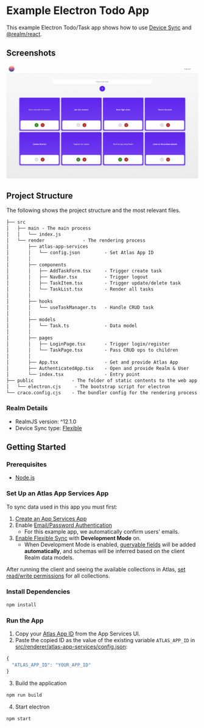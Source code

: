 # Example Electron Todo App

This example Electron Todo/Task app shows how to use [Device Sync](https://www.mongodb.com/atlas/app-services/device-sync) and [@realm/react](https://www.npmjs.com/package/@realm/react).

## Screenshots

![Tasks Page](./src/renderer/assets/screenshot-realm-web-sync-tasks.png)

## Project Structure

The following shows the project structure and the most relevant files.

```
├── src
│   ├── main - The main process
│   │   └── index.js
│   └── render              - The rendering process
│       ├── atlas-app-services
│       │   └── config.json         - Set Atlas App ID
│       │
│       ├── components
│       │   ├── AddTaskForm.tsx     - Trigger create task
│       │   ├── NavBar.tsx          - Trigger logout
│       │   ├── TaskItem.tsx        - Trigger update/delete task
│       │   └── TaskList.tsx        - Render all tasks
│       │
│       ├── hooks
│       │   └── useTaskManager.ts   - Handle CRUD task
│       │
│       ├── models
│       │   └── Task.ts             - Data model
│       │
│       ├── pages
│       │   ├── LoginPage.tsx       - Trigger login/register
│       │   └── TaskPage.tsx        - Pass CRUD ops to children
│       │
│       ├── App.tsx                 - Get and provide Atlas App
│       ├── AuthenticatedApp.tsx    - Open and provide Realm & User
│       └── index.tsx               - Entry point
├── public              - The folder of static contents to the web app
│   └── electron.cjs     - The bootstrap script for electron
└── craco.config.cjs    - The bundler config for the rendering process
```
### Realm Details

* RealmJS version: ^12.1.0
* Device Sync type: [Flexible](https://www.mongodb.com/docs/atlas/app-services/sync/configure/enable-sync/)

## Getting Started

### Prerequisites

* [Node.js](https://nodejs.org/)

### Set Up an Atlas App Services App

To sync data used in this app you must first:

1. [Create an App Services App](https://www.mongodb.com/docs/atlas/app-services/manage-apps/create/create-with-ui/)
2. Enable [Email/Password Authentication](https://www.mongodb.com/docs/atlas/app-services/authentication/email-password/#std-label-email-password-authentication)
    * For this example app, we automatically confirm users' emails.
3. [Enable Flexible Sync](https://www.mongodb.com/docs/atlas/app-services/sync/configure/enable-sync/) with **Development Mode** on.
    * When Development Mode is enabled, [queryable fields](https://www.mongodb.com/docs/atlas/app-services/sync/configure/sync-settings/#queryable-fields) will be added **automatically**, and schemas will be inferred based on the client Realm data models.

After running the client and seeing the available collections in Atlas, [set read/write permissions](https://www.mongodb.com/docs/atlas/app-services/rules/roles/#define-roles---permissions) for all collections.

### Install Dependencies

```sh
npm install
```

### Run the App

1. Copy your [Atlas App ID](https://www.mongodb.com/docs/atlas/app-services/reference/find-your-project-or-app-id/#std-label-find-your-app-id) from the App Services UI.
2. Paste the copied ID as the value of the existing variable `ATLAS_APP_ID` in [src/renderer/atlas-app-services/config.json](./src/renderer/atlas-app-services/config.ts):
```js
{
  "ATLAS_APP_ID": "YOUR_APP_ID"
}
```

3. Build the application

```sh
npm run build
```

4. Start electron

```sh
npm start
```

